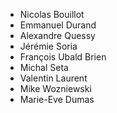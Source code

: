 * Nicolas Bouillot
* Emmanuel Durand
* Alexandre Quessy
* Jérémie Soria
* François Ubald Brien
* Michal Seta
* Valentin Laurent
* Mike Wozniewski
* Marie-Eve Dumas
